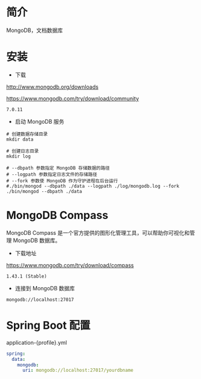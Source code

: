 # 简介

MongoDB，文档数据库

# 安装

- 下载

http://www.mongodb.org/downloads

https://www.mongodb.com/try/download/community

`7.0.11`

- 启动 MongoDB 服务

```shell
# 创建数据存储目录
mkdir data

# 创建日志目录
mkdir log

# --dbpath 参数指定 MongoDB 存储数据的路径
# --logpath 参数指定日志文件的存储路径
# --fork 参数使 MongoDB 作为守护进程在后台运行
#./bin/mongod --dbpath ./data --logpath ./log/mongodb.log --fork
./bin/mongod --dbpath ./data
```

# MongoDB Compass

MongoDB Compass 是一个官方提供的图形化管理工具，可以帮助你可视化和管理 MongoDB 数据库。

- 下载地址

https://www.mongodb.com/try/download/compass

`1.43.1 (Stable)`

- 连接到 MongoDB 数据库

`mongodb://localhost:27017`

# Spring Boot 配置

application-{profile}.yml

```yaml
spring:
  data:
    mongodb:
      uri: mongodb://localhost:27017/yourdbname
```

